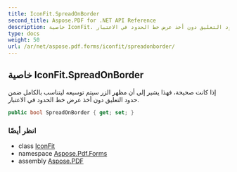 ```yaml
---
title: IconFit.SpreadOnBorder
second_title: Aspose.PDF for .NET API Reference
description: خاصية IconFit. إذا كانت صحيحة، فهذا يشير إلى أن مظهر الزر سيتم توسيعه ليتناسب بالكامل ضمن حدود التعليق دون أخذ عرض خط الحدود في الاعتبار.
type: docs
weight: 50
url: /ar/net/aspose.pdf.forms/iconfit/spreadonborder/
---
```

## خاصية IconFit.SpreadOnBorder

إذا كانت صحيحة، فهذا يشير إلى أن مظهر الزر سيتم توسيعه ليتناسب بالكامل ضمن حدود التعليق دون أخذ عرض خط الحدود في الاعتبار.

```csharp
public bool SpreadOnBorder { get; set; }
```

### انظر أيضًا

* class [IconFit](../)
* namespace [Aspose.Pdf.Forms](../../../aspose.pdf.forms/)
* assembly [Aspose.PDF](../../../)